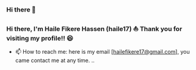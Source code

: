 ### Hi there 👋


### Hi there, I'm Haile Fikere Hassen (haile17) ⛵️ Thank you for visiting my profile!! 😆


- 📫 How to reach me: here is my email [hailefikere17@gmail.com], you came contact me at any time. ..
